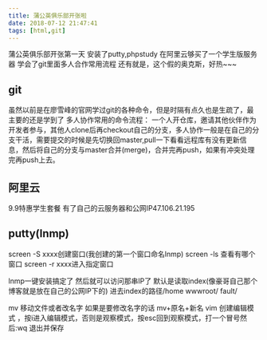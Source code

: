 ```yaml
---
title: 蒲公英俱乐部开张啦
date: 2018-07-12 21:47:41
tags: [html,git]
---
```

蒲公英俱乐部开张第一天
安装了putty,phpstudy
在阿里云够买了一个学生版服务器
学会了git里面多人合作常用流程
还有就是，这个假的奥克斯，好热~~~
<!--more-->
## git
虽然以前是在廖雪峰的官网学过git的各种命令，但是时隔有点久也是生疏了，最主要的还是学到了 多人协作常用的命令流程：
一个人开仓库，邀请其他伙伴作为开发者参与，其他人clone后再checkout自己的分支，多人协作一般是在自己的分支干活，需要提交的时候是先切换回master,pull一下看看远程库有没有更新信息，然后将自己的分支与master合并(merge)，合并完再push，如果有冲突处理完再push上去。

## 阿里云
9.9特惠学生套餐
有了自己的云服务器和公网IP47.106.21.195

## putty(lnmp)
screen -S xxxx创建窗口(我创建的第一个窗口命名lnmp)
screen -ls 查看有哪个窗口
screen -r xxxx进入指定窗口
 
 lnmp一键安装搞定了
 然后就可以访问那串IP了 默认是读取index(像豪哥自己那个博客就是放在自己的公网IP下的)
 进去index的路径/home wwwroot/  fault/
 
 mv 移动文件或者改名字
 如果是要修改名字的话  mv+原名+新名
 vim 创建编辑模式 ，按i进入编辑模式，否则是观察模式，按esc回到观察模式，打一个冒号然后:wq  退出并保存

